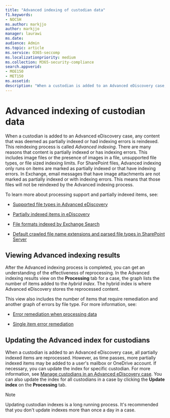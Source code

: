 ```yaml
---
title: "Advanced indexing of custodian data"
f1.keywords:
- NOCSH
ms.author: markjjo
author: markjjo
manager: laurawi
ms.date: 
audience: Admin
ms.topic: article
ms.service: O365-seccomp
ms.localizationpriority: medium
ms.collection: M365-security-compliance 
search.appverid: 
- MOE150
- MET150
ms.assetid: 
description: "When a custodian is added to an Advanced eDiscovery case, any content that was deemed as partially indexed is reprocessed to make it fully searchable."
---
```


# Advanced indexing of custodian data

When a custodian is added to an Advanced eDiscovery case, any content that was deemed as partially indexed or had indexing errors is reindexed. This reindexing process is called *Advanced indexing*. There are many reasons that content is partially indexed or has indexing errors. This includes image files or the presence of images in a file, unsupported file types, or file sized indexing limits. For SharePoint files, Advanced indexing only runs on items are marked as partially indexed or that have indexing errors. In Exchange, email messages that have image attachments are not marked as partially indexed or with indexing errors. This means that those files will not be reindexed by the Advanced indexing process.

To learn more about processing support and partially indexed items, see:

- [Supported file types in Advanced eDiscovery](supported-filetypes-ediscovery20.md)

- [Partially indexed items in eDiscovery](partially-indexed-items-in-content-search.md)

- [File formats indexed by Exchange Search](/exchange/file-formats-indexed-by-exchange-search-exchange-2013-help)

- [Default crawled file name extensions and parsed file types in SharePoint Server](/SharePoint/technical-reference/default-crawled-file-name-extensions-and-parsed-file-types)

## Viewing Advanced indexing results

After the Advanced indexing process is completed, you can get an understanding of the effectiveness of reprocessing.  In the Advanced indexing results view on the **Processing** tab for a case, the graph lists the number of items added to the *hybrid index*.  The hybrid index is where Advanced eDiscovery stores the reprocessed content.

This view  also includes the number of items that require remediation and another graph of errors by file type. For more information, see:

- [Error remediation when processing data](error-remediation-when-processing-data-in-advanced-ediscovery.md)

- [Single item error remediation](single-item-error-remediation.md)

## Updating the Advanced index for custodians

When a custodian is added to an Advanced eDiscovery case, all partially indexed items are reprocessed. However, as time passes, more partially indexed items may be added to a user's mailbox or OneDrive account.  If necessary, you can update the index for specific custodian. For more information, see [Manage custodians in an Advanced eDiscovery case](manage-new-custodians.md#reindex-custodian-data). You can also update the index for all custodians in a case by clicking the **Update index** on the **Processing** tab.

> [!NOTE]
> Updating custodian indexes is a long running process. It's recommended that you don't update indexes more than once a day in a case.
